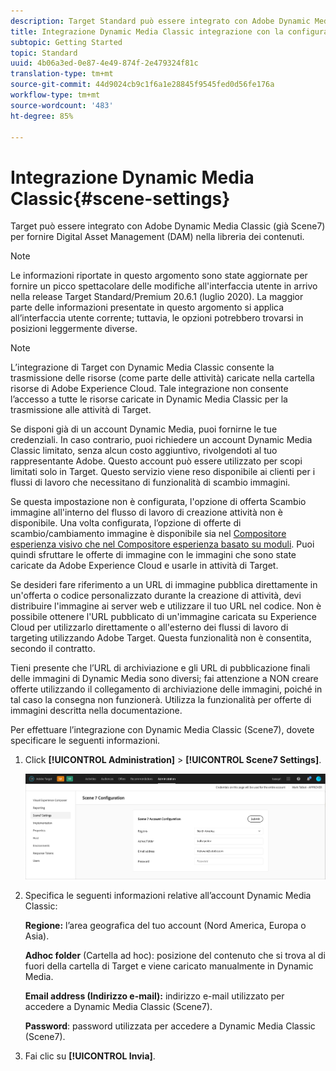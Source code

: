 ```yaml
---
description: Target Standard può essere integrato con Adobe Dynamic Media Classic (già Scene7) per fornire Digital Asset Management (DAM) nella libreria dei contenuti.
title: Integrazione Dynamic Media Classic integrazione con la configurazione
subtopic: Getting Started
topic: Standard
uuid: 4b06a3ed-0e87-4e49-874f-2e479324f81c
translation-type: tm+mt
source-git-commit: 44d9024cb9c1f6a1e28845f9545fed0d56fe176a
workflow-type: tm+mt
source-wordcount: '483'
ht-degree: 85%

---
```



# Integrazione Dynamic Media Classic{#scene-settings}

Target può essere integrato con Adobe Dynamic Media Classic (già Scene7) per fornire Digital Asset Management (DAM) nella libreria dei contenuti.

>[!NOTE]
>
>Le informazioni riportate in questo argomento sono state aggiornate per fornire un picco spettacolare delle modifiche all&#39;interfaccia utente in arrivo nella release Target Standard/Premium 20.6.1 (luglio 2020). La maggior parte delle informazioni presentate in questo argomento si applica all’interfaccia utente corrente; tuttavia, le opzioni potrebbero trovarsi in posizioni leggermente diverse.

>[!NOTE]
>
>L’integrazione di Target con Dynamic Media Classic consente la trasmissione delle risorse (come parte delle attività) caricate nella cartella risorse di Adobe Experience Cloud. Tale integrazione non consente l’accesso a tutte le risorse caricate in Dynamic Media Classic per la trasmissione alle attività di Target.

Se disponi già di un account Dynamic Media, puoi fornirne le tue credenziali. In caso contrario, puoi richiedere un account Dynamic Media Classic limitato, senza alcun costo aggiuntivo, rivolgendoti al tuo rappresentante Adobe. Questo account può essere utilizzato per scopi limitati solo in Target. Questo servizio viene reso disponibile ai clienti per i flussi di lavoro che necessitano di funzionalità di scambio immagini.

Se questa impostazione non è configurata, l&#39;opzione di offerta Scambio immagine all&#39;interno del flusso di lavoro di creazione attività non è disponibile. Una volta configurata, l’opzione di offerte di scambio/cambiamento immagine è disponibile sia nel [Compositore esperienza visivo che nel Compositore esperienza basato su moduli](../c-experiences/experiences.md#concept_A2E10F6AFB3D4AEAB6951EE14688848D). Puoi quindi sfruttare le offerte di immagine con le immagini che sono state caricate da Adobe Experience Cloud e usarle in attività di Target.

Se desideri fare riferimento a un URL di immagine pubblica direttamente in un&#39;offerta o codice personalizzato durante la creazione di attività, devi distribuire l&#39;immagine ai server web e utilizzare il tuo URL nel codice. Non è possibile ottenere l&#39;URL pubblicato di un&#39;immagine caricata su Experience Cloud per utilizzarlo direttamente o all&#39;esterno dei flussi di lavoro di targeting utilizzando Adobe Target. Questa funzionalità non è consentita, secondo il contratto.

Tieni presente che l’URL di archiviazione e gli URL di pubblicazione finali delle immagini di Dynamic Media sono diversi; fai attenzione a NON creare offerte utilizzando il collegamento di archiviazione delle immagini, poiché in tal caso la consegna non funzionerà. Utilizza la funzionalità per offerte di immagini descritta nella documentazione.

Per effettuare l’integrazione con Dynamic Media Classic (Scene7), dovete specificare le seguenti informazioni.

1. Click **[!UICONTROL Administration]** > **[!UICONTROL Scene7 Settings]**.

   ![Pagina Scene7](/help/administrating-target/assets/scene7.png)

1. Specifica le seguenti informazioni relative all’account Dynamic Media Classic:

   **Regione:** l’area geografica del tuo account (Nord America, Europa o Asia).

   **Adhoc folder** (Cartella ad hoc): posizione del contenuto che si trova al di fuori della cartella di Target e viene caricato manualmente in Dynamic Media.

   **Email address (Indirizzo e-mail):** indirizzo e-mail utilizzato per accedere a Dynamic Media Classic (Scene7).

   **Password**: password utilizzata per accedere a Dynamic Media Classic (Scene7).

1. Fai clic su **[!UICONTROL Invia]**.
